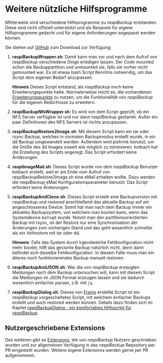 # Weitere nützliche Hilfsprogramme

Mittlerweile sind verschiedene Hilfsprogramme zu *raspiBackup* entstanden. Diese
sind nicht offiziell unterstützt und als Beispiele für eigene Hilfsprogramme
gedacht und für eigene Anforderungen angepasst werden können.

Sie stehen auf [*GitHub*](https://github.com/framps/raspiBackup/tree/master/helper) zum Download zur Verfügung:

1. **raspiBackupWrapper.sh**: Damit kann man vor und nach dem Aufruf von
   *raspiBackup* verschiedene Dinge erledigen lassen. Der Code mounted schon die
   Backuppartition und unmounted sie, falls sie vorher nicht gemounted war. Es
   ist etwas bash Script Kenntnis notwendig, um das Script dem eigenen Bedarf
   anzupassen.

   **Hinweis**
   Dieses Script entstand, als *raspiBackup* noch keine Erweiterungspunkte hatte. Normalerweise
   reicht es, die vorhandenen [Erweiterungspunkte](hooks-for-own-scripts.md)
   zu nutzen, um die Funktionalität von *raspiBackup* für die eigenen Bedürfnisse zu erweitern.

2. **raspiBackupNfsWrapper.sh**: Es wird von dem Script geprüft, ob ein NFS Server
   verfügbar ist und nur dann *raspiBackup* gestartet. Außer ein paar
   Definitionen des NFS Servers ist nichts anzupassen.

3. **raspiBackupRestore2Image.sh**: Mit diesem Script kann ein tar oder rsync
   Backup, welches in normalen Backupmodus erstellt wurde, in ein dd Backup
   umgewandelt werden. Außerdem wird pishrink benutzt, um die Größe des dd Images
   soweit wie möglich zu minimieren. kmbach hat die Erstellung des Scripts angeregt.
   Das Script erfordert keine Änderungen.

4. **raspiImageMail.sh**: Dieses Script wurde von dem *raspiBackup* Benutzer kmbach
   erstellt, weil er am Ende vom Aufruf von raspiBackupRestore2Image.sh eine eMail
   erhalten wollte. Dazu werden die *raspiBackup* eMail Konfigurationsparameter benutzt.
   Das Script erfordert keine Änderungen.

5. **raspiBackupAndClone.sh**: Dieses Script erstellt eine Backupversion mit *raspiBackup*
   und restored anschließend das aktuelle Backup auf ein angeschlossenes Device. Somit hat
   man nach dem Backup immer ein aktuelles Backupsystem, von welchem man booten kann,
   wenn das Systemdevice korrupt wurde. Nimmt man den partitionsorientierten Backup mit rsync,
   ist der Restore nur eine Synchronisation der Änderungen zum vorherigen Stand und das geht
   wesentlich schneller als ein Vollrestore mit tar oder dd.

   **Hinweis**: Falls das System durch irgendwelche Fehlkonfiguration nicht mehr bootet, hilft das geclonte Backup
   natürlich nicht, denn darin befindet sich dieselbe Fehlkonfiguration. In diesem Falle muss man ein
   älteres noch funktionierendes Backup manuell restoren.

6. **raspiBackupAndJSON.sh**: Wer die von *raspiBackup* erzeugten Meldungen nach dem Backup untersuchen will,
   kann mit diesem Script die Meldungen im JSON Format erzeugen lassen
   und sie dadurch wesentlich einfacher parsen, z.B. mit `jq`.

7. **raspiBackupDialog.sh**: Dieses von [Franjo](https://github.com/franjo-G) erstellte Script ist ein *raspiBackup* vorgeschaltetes
   Script, mit welchem einfacher Backups erstellt und auch restored werden können.
   Details dazu finden sich im Kapitel [raspiBackupDialog - ein komfortables Hilfsscript für raspiBackup](raspibackupdialog-a-convenient-helper-script-for-raspibackup.md).

## Nutzergeschriebene Extensions

Des weiteren gibt es [Extensions](https://github.com/framps/raspiBackup/tree/master/extensions_userprovided),
die von *raspiBackup* Nutzern geschrieben wurden und zur allgemeinen
Verfügung in das *raspiBackup* Repository per PR eingestellt wurden.
Weitere eigene Extensions werden gerne per PR aufgenommen.

[.status]: rst
[.source]: https://www.linux-tips-and-tricks.de/de/raspibackupcategoried/507-raspibackup-nuetzliche-hilfsprogramme
[.source]: https://www.linux-tips-and-tricks.de/en/raspibackupcategorye/508-raspibackup-nuetzliche-hilfsprogramme-2

